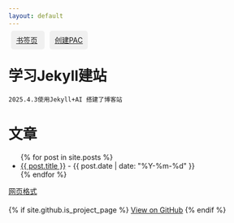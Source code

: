 ```yaml
---
layout: default
---
```


<span style="background-color: #f0f0f0; padding: 10px; margin: 5px; border-radius: 5px;">
  <a href="https://shuqian.111600.xyz/">书签页</a>
</span>
<span style="background-color: #f0f0f0; padding: 10px; margin: 5px; border-radius: 5px;">
  <a href="https://sspac.111600.xyz/">创建PAC</a>
</span>


# 学习Jekyll建站

```
2025.4.3使用Jekyll+AI 搭建了博客站
```


<h1>文章</h1>
<ul>
  {% for post in site.posts %}
  <li><a href="{{ post.url }}">{{ post.title }}</a> - {{ post.date | date: "%Y-%m-%d" }}</li>
  {% endfor %}
</ul>


[网页格式](./another-page.html)

####

{% if site.github.is_project_page %}
  <a href="{{ site.github.repository_url }}" class="btn">View on GitHub</a>
{% endif %}